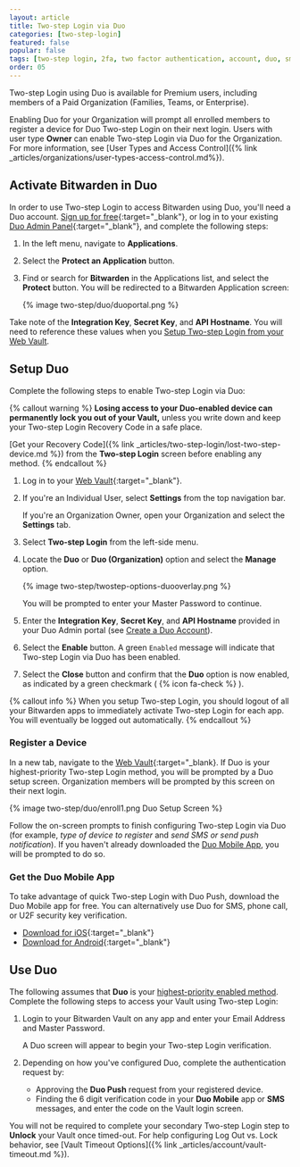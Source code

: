 ```yaml
---
layout: article
title: Two-step Login via Duo
categories: [two-step-login]
featured: false
popular: false
tags: [two-step login, 2fa, two factor authentication, account, duo, sms]
order: 05
---
```


Two-step Login using Duo is available for Premium users, including members of a Paid Organization (Families, Teams, or Enterprise).

Enabling Duo for your Organization will prompt all enrolled members to register a device for Duo Two-step Login on their next login. Users with user type **Owner** can enable Two-step Login via Duo for the Organization. For more information, see [User Types and Access Control]({% link _articles/organizations/user-types-access-control.md%}).

## Activate Bitwarden in Duo

In order to use Two-step Login to access Bitwarden using Duo, you'll need a Duo account. [Sign up for free](https://signup.duo.com/){:target="_blank"}, or log in to your existing [Duo Admin Panel](https://admin.duosecurity.com/login){:target="_blank"}, and complete the following steps:

1. In the left menu, navigate to **Applications**.
2. Select the **Protect an Application** button.
3. Find or search for **Bitwarden** in the Applications list, and select the **Protect** button. You will be redirected to a Bitwarden Application screen:

    {% image two-step/duo/duoportal.png %}

Take note of the **Integration Key**, **Secret Key**, and **API Hostname**. You will need to reference these values when you [Setup Two-step Login from your Web Vault](#setup-two-step-login).

## Setup Duo

Complete the following steps to enable Two-step Login via Duo:

{% callout warning %}
**Losing access to your Duo-enabled device can permanently lock you out of your Vault,** unless you write down and keep your Two-step Login Recovery Code in a safe place.

[Get your Recovery Code]({% link _articles/two-step-login/lost-two-step-device.md %}) from the **Two-step Login** screen before enabling any method.
{% endcallout %}

1. Log in to your [Web Vault](https://vault.bitwarden.com){:target="\_blank"}.
2. If you're an Individual User, select **Settings** from the top navigation bar.

   If you're an Organization Owner, open your Organization and select the **Settings** tab.
3. Select **Two-step Login** from the left-side menu.
4. Locate the **Duo**  or **Duo (Organization)** option and select the **Manage** option.

   {% image two-step/twostep-options-duooverlay.png %}

   You will be prompted to enter your Master Password to continue.
5. Enter the **Integration Key**, **Secret Key**, and **API Hostname** provided in your Duo Admin portal (see [Create a Duo Account](#create-a-duo-account)).
6. Select the **Enable** button. A green `Enabled` message will indicate that Two-step Login via Duo has been enabled.
7. Select the **Close** button and confirm that the **Duo** option is now enabled, as indicated by a green checkmark ( {% icon fa-check %} ).

{% callout info %}
When you setup Two-step Login, you should logout of all your Bitwarden apps to immediately activate Two-step Login for each app. You will eventually be logged out automatically.
{% endcallout %}

### Register a Device

In a new tab, navigate to the [Web Vault](https://vault.bitwarde.com){:target="\_blank}. If Duo is your highest-priority Two-step Login method, you will be prompted by a Duo setup screen. Organization members will be prompted by this screen on their next login.

{% image two-step/duo/enroll1.png Duo Setup Screen %}

Follow the on-screen prompts to finish configuring Two-step Login via Duo (for example, *type of device to register* and *send SMS or send push notification*). If you haven't already downloaded the [Duo Mobile App](#get-the-duo-mobile-app), you will be prompted to do so.

### Get the Duo Mobile App

To take advantage of quick Two-step Login with Duo Push, download the Duo Mobile app for free. You can alternatively use Duo for SMS, phone call, or U2F security key verification.

- [Download for iOS](https://itunes.apple.com/us/app/duo-mobile/id422663827?mt=8){:target="_blank"}
- [Download for Android](https://play.google.com/store/apps/details?id=com.duosecurity.duomobile){:target="_blank"}

## Use Duo

The following assumes that **Duo** is your [highest-priority enabled method](https://bitwarden.com/help/article/setup-two-step-login/#using-multiple-methods). Complete the following steps to access your Vault using Two-step Login:

1. Login to your Bitwarden Vault on any app and enter your Email Address and Master Password.

   A Duo screen will appear to begin your Two-step Login verification.

3. Depending on how you've configured Duo, complete the authentication request by:
   - Approving the **Duo Push** request from your registered device.
   - Finding the 6 digit verification code in your **Duo Mobile** app or **SMS** messages, and enter the code on the Vault login screen.

You will not be required to complete your secondary Two-step Login step to **Unlock** your Vault once timed-out. For help configuring Log Out vs. Lock behavior, see [Vault Timeout Options]({% link _articles/account/vault-timeout.md %}).
